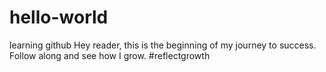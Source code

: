 # hello-world
learning github
Hey reader, this is the beginning of my journey to success. Follow along and see how I grow. #reflectgrowth
